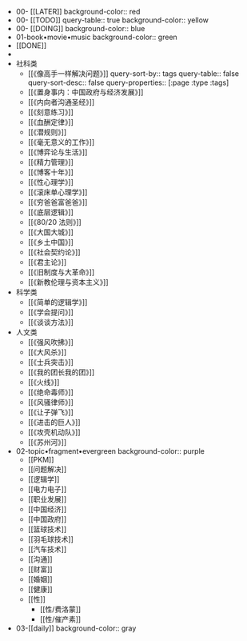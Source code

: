 - 00- [[LATER]]
  background-color:: red
- 00- [[TODO]]
  query-table:: true
  background-color:: yellow
- 00- [[DOING]]
  background-color:: blue
- 01-book•movie•music
  background-color:: green
- [[DONE]]
-
- 社科类
	- [[《像高手一样解决问题》]]
	  query-sort-by:: tags
	  query-table:: false
	  query-sort-desc:: false
	  query-properties:: [:page :type :tags]
	- [[《置身事内：中国政府与经济发展》]]
	- [[《内向者沟通圣经》]]
	- [[《刻意练习》]]
	- [[《血酬定律》]]
	- [[《潜规则》]]
	- [[《毫无意义的工作》]]
	- [[《博弈论与生活》]]
	- [[《精力管理》]]
	- [[《博客十年》]]
	- [[《性心理学》]]
	- [[《滚床单心理学》]]
	- [[《穷爸爸富爸爸》]]
	- [[《底层逻辑》]]
	- [[《80/20 法则》]]
	- [[《大国大城》]]
	- [[《乡土中国》]]
	- [[《社会契约论》]]
	- [[《君主论》]]
	- [[《旧制度与大革命》]]
	- [[《新教伦理与资本主义》]]
- 科学类
	- [[《简单的逻辑学》]]
	- [[《学会提问》]]
	- [[《谈谈方法》]]
- 人文类
	- [[《强风吹拂》]]
	- [[《大风杀》]]
	- [[《士兵突击》]]
	- [[《我的团长我的团》]]
	- [[《火线》]]
	- [[《绝命毒师》]]
	- [[《风骚律师》]]
	- [[《让子弹飞》]]
	- [[《进击的巨人》]]
	- [[《攻壳机动队》]]
	- [[《苏州河》]]
- 02-topic•fragment•evergreen
  background-color:: purple
	- [[PKM]]
	- [[问题解决]]
	- [[逻辑学]]
	- [[电力电子]]
	- [[职业发展]]
	- [[中国经济]]
	- [[中国政府]]
	- [[篮球技术]]
	- [[羽毛球技术]]
	- [[汽车技术]]
	- [[沟通]]
	- [[财富]]
	- [[婚姻]]
	- [[健康]]
	- [[性]]
		- [[性/费洛蒙]]
		- [[性/催产素]]
- 03-[[daily]]
  background-color:: gray